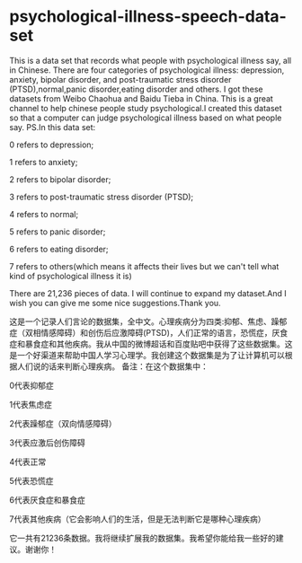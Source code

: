 # psychological-illness-speech-data-set
This is a data set that records what people with psychological illness say, all in Chinese. There are four categories of psychological illness: depression, anxiety, bipolar disorder, and post-traumatic stress disorder (PTSD),normal,panic disorder,eating disorder and others. I got these datasets from Weibo Chaohua and Baidu Tieba in China. This is a great channel to help chinese people study psychological.I created this dataset so that a computer can judge psychological illness based on what people say.
PS.In this data set:

0 refers to depression;

1 refers to anxiety;

2 refers to bipolar disorder;

3 refers to post-traumatic stress disorder (PTSD);

4 refers to normal;

5 refers to panic disorder;

6 refers to eating disorder;

7 refers to others(which means it affects their lives but we can't tell what kind of psychological illness it is)

There are 21,236 pieces of data. I will continue to expand my dataset.And I wish you can give me some nice suggestions.Thank you.

这是一个记录人们言论的数据集，全中文。心理疾病分为四类:抑郁、焦虑、躁郁症（双相情感障碍）和创伤后应激障碍(PTSD)，人们正常的语言，恐慌症，厌食症和暴食症和其他疾病。我从中国的微博超话和百度贴吧中获得了这些数据集。这是一个好渠道来帮助中国人学习心理学。我创建这个数据集是为了让计算机可以根据人们说的话来判断心理疾病。
备注：在这个数据集中：

0代表抑郁症

1代表焦虑症

2代表躁郁症（双向情感障碍）

3代表应激后创伤障碍

4代表正常

5代表恐慌症

6代表厌食症和暴食症

7代表其他疾病（它会影响人们的生活，但是无法判断它是哪种心理疾病）

它一共有21236条数据。我将继续扩展我的数据集。我希望你能给我一些好的建议。谢谢你！  

